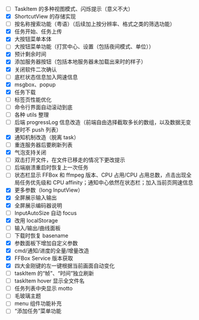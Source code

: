 - [ ] TaskItem 的多种视图模式、闪烁提示（意义不大）
- [x] ShortcutView 的存储实现
- [ ] 按名称搜索功能（粤语）（后续加上按分辨率、格式之类的筛选功能）
- [x] 任务开始、任务上传
- [x] 大按钮菜单本体
- [ ] 大按钮菜单功能（打赏中心、设置（包括夜间模式、单位））
- [x] 预计剩余时间
- [x] 添加服务器按钮（包括本地服务器未加载出来时的样子）
- [x] 关闭软件二次确认
- [ ] 底栏状态信息加入网速信息
- [x] msgbox、popup
- [x] 任务下载
- [ ] 标签页性能优化
- [ ] 命令行界面自动滚动到底
- [ ] 各种 utils 整理
- [ ] 后端 progressLog 信息改造（前端自由选择截取多长的数组，以及数据无变更时不 push 列表）
- [x] 通知机制改造（脱离 task）
- [ ] 重连服务器后要刷新列表
- [x] 气泡支持关闭
- [ ] 双击打开文件，在文件已移走的情况下更改提示
- [ ] 后端崩溃重启时恢复上一次任务
- [ ] 状态栏显示 FFBox 和 ffmpeg 版本、CPU 占用/CPU 占用总数，点击出现全局任务优先级和 CPU affinity；通知中心依然在状态栏；加入当前页网速信息
- [x] 更多参数（long InputView）
- [x] 全屏展示输入输出
- [x] 全屏展示编码器说明
- [ ] InputAutoSize 自动 focus
- [x] 改用 localStorage
- [ ] 输入/输出/曲线面板
- [ ] 下载时恢复 basename
- [x] 参数面板下增加自定义参数
- [x] cmd/通知/进度的全量/增量改造
- [x] FFBox Service 版本获取
- [x] 四大金刚键的左一键根据当前画面自动变化
- [ ] taskItem 的“帧”、“时间”独立刷新
- [ ] taskItem hover 显示全文件名
- [ ] 任务列表中央显示 motto
- [ ] 毛玻璃主题
- [ ] menu 组件功能补充
- [ ] “添加任务”菜单功能
